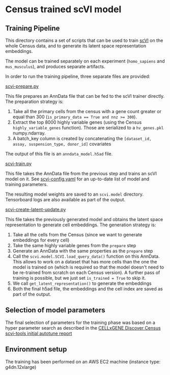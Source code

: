 # Census trained scVI model

## Training Pipeline

This directory contains a set of scripts that can be used to train [scVI](https://docs.scvi-tools.org/en/stable/api/reference/scvi.model.SCVI.html) on the whole Census data, and to generate its latent space representation embeddings.

The model can be trained separately on each experiment (`homo_sapiens` and `mus_musculus`), and produces separate artifacts.

In order to run the training pipeline, three separate files are provided:

[scvi-prepare.py](scvi-prepare.py)

This file prepares an AnnData file that can be fed to the scVI trainer directly. The preparation strategy is:

1. Take all the primary cells from the census with a gene count greater or equal than 300 (`is_primary_data == True and nnz >= 300`).
1. Extract the top 8000 highly variable genes (using the Census `highly_variable_genes` function). Those are serialized to a `hv_genes.pkl` numpy.ndarray.
1. A batch_key column is created by concatenating the `[dataset_id, assay, suspension_type, donor_id]` covariates

The output of this file is an `anndata_model.h5ad` file.

[scvi-train.py](scvi-train.py)

This file takes the AnnData file from the previous step and trains an scVI model on it. See [scvi-config.yaml](scvi.config.yaml) for an up-to-date list of model and training parameters.

The resulting model weights are saved to an `scvi.model` directory. Tensorboard logs are also available as part of the output.

[scvi-create-latent-update.py](scvi-create-latent-update.py)

This file takes the previously generated model and obtains the latent space representation to generate cell embeddings. The generation strategy is:

1. Take all the cells from the Census (since we want to generate embeddings for every cell)
1. Take the same highly variable genes from the `prepare` step
1. Generate an AnnData with the same properties as the `prepare` step
1. Call the `scvi.model.SCVI.load_query_data()` function on this AnnData. This allows to work on a dataset that has more cells than the one the model is trained on (which is required so that the model doesn't need to be re-trained from scratch on each Census version). A further pass of training is possible, but we just set `is_trained = True` to skip it.
1. We call `get_latent_representation()` to generate the embeddings
1. Both the final h5ad file, the embeddings and the cell index are saved as part of the output.

## Selection of model parameters

The final selection of parameters for the training phase was based on a hyper parameter search as described in the [CELLxGENE Discover Census scvi-tools initial autotune report](https://github.com/YosefLab/census-scvi/blob/main/experiments/autotune/notebooks/2023_09_autotune_report.ipynb)

## Environment setup

The training has been performed on an AWS EC2 machine (instance type: g4dn.12xlarge)
